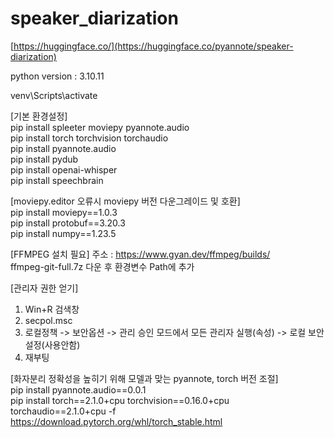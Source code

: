# speaker_diarization
[https://huggingface.co/](https://huggingface.co/pyannote/speaker-diarization)<br/>

python version : 3.10.11<br/>

venv\Scripts\activate

[기본 환경설정]<br/>
pip install spleeter moviepy pyannote.audio<br/>
pip install torch torchvision torchaudio<br/>
pip install pyannote.audio<br/>
pip install pydub<br/>
pip install openai-whisper<br/>
pip install speechbrain<br/>

[moviepy.editor 오류시 moviepy 버전 다운그레이드 및 호환]<br/>
pip install moviepy==1.0.3<br/>
pip install protobuf==3.20.3<br/>
pip install numpy==1.23.5<br/>

[FFMPEG 설치 필요] 주소 : https://www.gyan.dev/ffmpeg/builds/<br/>
ffmpeg-git-full.7z 다운 후 환경변수 Path에 추가<br/>

[관리자 권한 얻기] <br/>
1. Win+R 검색창
2. secpol.msc
3. 로컬정책 -> 보안옵션 -> 관리 승인 모드에서 모든 관리자 실행(속성) -> 로컬 보안설정(사용안함)
4. 재부팅

[화자분리 정확성을 높히기 위해 모델과 맞는 pyannote, torch 버전 조절]<br/>
pip install pyannote.audio==0.0.1<br/>
pip install torch==2.1.0+cpu torchvision==0.16.0+cpu torchaudio==2.1.0+cpu -f https://download.pytorch.org/whl/torch_stable.html<br/>

